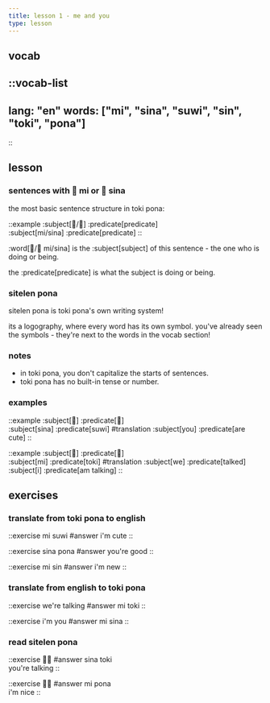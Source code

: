 ```yaml
---
title: lesson 1 - me and you
type: lesson
---
```


## vocab

<!-- translation note: all you have to change for the vocab list to appear correctly is replace "en" with "<your language code>". you can also just ignore it tho and i'll do it for you. i love repetitive tasks. -->

::vocab-list
---
lang: "en"
words: ["mi", "sina", "suwi", "sin", "toki", "pona"]
---
::

<!-- ### tip!
i've written (mostly) short descriptions/notes for almost all the words, you can click a word to see its longer description! you don't have to look at every word's description, but i'd suggest looking if you find the usage of any word particularly confusing. you can also find an overview of all the words w definitions and explanations on the [dictionary page](/en/dictionary)! -->

## lesson

### sentences with 󱤴 mi or 󱥞 sina

the most basic sentence structure in toki pona:

::example
:subject[󱤴/󱥞] :predicate[predicate] \
:subject[mi/sina] :predicate[predicate]
::

:word[󱤴/󱥞 mi/sina] is the :subject[subject] of this sentence - the one who is doing or being.

the :predicate[predicate] is what the subject is doing or being.

### sitelen pona
sitelen pona is toki pona's own writing system!

its a logography, where every word has its own symbol. you've already seen the symbols - they're next to the words in the vocab section!

### notes
- in toki pona, you don't capitalize the starts of sentences.
- toki pona has no built-in tense or number.


### examples

::example
:subject[󱥞] :predicate[󱥦] \
:subject[sina] :predicate[suwi]
#translation
:subject[you] :predicate[are cute]
::

::example
:subject[󱤴] :predicate[󱥬] \
:subject[mi] :predicate[toki]
#translation
:subject[we] :predicate[talked] \
:subject[i] :predicate[am talking]
::

## exercises
### translate from toki pona to english
::exercise
mi suwi
#answer
i'm cute
::

::exercise
sina pona
#answer
you're good
::

::exercise
mi sin
#answer
i'm new
::

### translate from english to toki pona
::exercise
we're talking
#answer
mi toki
::

::exercise
i'm you
#answer
mi sina
::

### read sitelen pona
::exercise
󱥞󱥬
#answer
sina toki \
you're talking
::

::exercise
󱤴󱥔
#answer
mi pona \
i'm nice
::